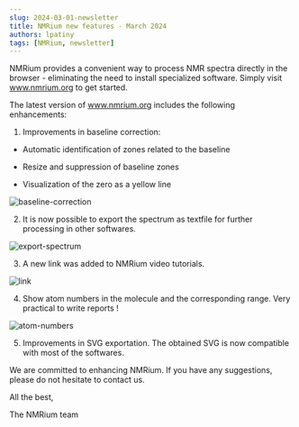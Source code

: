 ```yaml
---
slug: 2024-03-01-newsletter
title: NMRium new features - March 2024
authors: lpatiny
tags: [NMRium, newsletter]
---
```


NMRium provides a convenient way to process NMR spectra directly in the browser - eliminating the need to install specialized software. Simply visit www.nmrium.org to get started.

The latest version of www.nmrium.org includes the following enhancements:

1. Improvements in baseline correction:

- Automatic identification of zones related to the baseline

- Resize and suppression of baseline zones


- Visualization of the zero as a yellow line

![baseline-correction](/newsletters/2024/march/baseline-correction.gif)

2. It is now possible to export the spectrum as textfile for further processing in other softwares.

![export-spectrum](/newsletters/2024/march/export-spectrum.gif)

3. A new link was added to NMRium video tutorials.

![link](/newsletters/2024/march/link.gif)

4. Show atom numbers in the molecule and the corresponding range. Very practical to write reports !

![atom-numbers](/newsletters/2024/march/atom-numbers.gif)

5. Improvements in SVG exportation. The obtained SVG is now compatible with most of the softwares.

We are committed to enhancing NMRium. If you have any suggestions, please do not hesitate to contact us.

All the best,

The NMRium team
